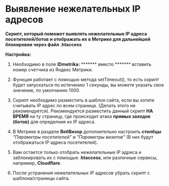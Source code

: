 # Выявление нежелательных IP адресов

**Скрипт, который поможет выявлять нежелательные IP адреса посетителей/ботов и отображать их в Метрике для дальнейшей блокировки через файл .htaccess**

__Настройка:__

1. Необходимо в поле **IDmetrika:** ******* вместо ******* вставить номер счетчика из Яндекс Метрики.

2. Функция работает с помощью метода setTimeout(), то есть скрипт будет запускаться по истечению 1 секунды, вы можете указать свое значение, по умолчанию 1000.

3. Скрипт необходимо разместить в шаблон сайта, если вы хотите считывать IP адрес по всем страница. (Делать этого не рекомендуется). Рекомендуется разместить данный скрипт **НА ВРЕМЯ** на ту страницу, где происходит атака **прямых заходов (ботов)** для определния их IP адреса.

4. В Метрике в разделе **ВебВизор** дополнительно настроить __столбцы__ _"Параметры посетителей"_ и _"Параметры визитов"_ (В них будут отображаться IP адреса посетителей).

5. Вам остается только отобрать нежелательные IP адреса и заблокировать их с помощью .**htaccess**, или различные сервисы, например, **Cloudflare**.

6. После устранения нежелательных IP адресов убрать скрипт с шаблона/страницы сайта.